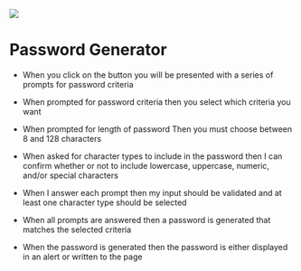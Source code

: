 ![](https://file%2B.vscode-resource.vscode-cdn.net/Users/soliditize/Desktop/password_Generator/assets/images/Screen%20Shot%202022-10-04%20at%2012.33.47%20AM.png?version%3D1664869169070)
 
 
 # Password Generator 


*   When you click on the button you will be presented with a series of prompts for  password criteria 

*  When prompted for password criteria then you select which criteria you want 

*  When prompted for length of password Then you must choose between 8 and 128 characters

*  When asked for character types to include in the password then I can confirm whether or not to include lowercase, uppercase, numeric, and/or special characters

*  When I answer each prompt then my input should be validated and at least one character type should be selected

*  When all prompts are answered then a password is generated that matches the selected criteria
    
*  When the password is generated then the password is either displayed in an alert or written to the page